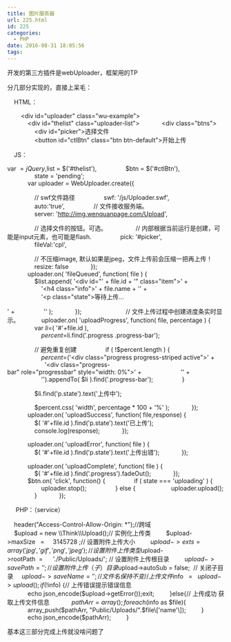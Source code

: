 ```yaml
---
title: 图片服务器
url: 225.html
id: 225
categories:
  - PHP
date: 2016-08-31 18:05:56
tags:
---
```


开发的第三方插件是webUploader，框架用的TP

  

分几部分实现的，直接上呆毛：

    HTML：

        <div id="uploader" class="wu-example">
            <!--用来存放文件信息-->
            <div id="thelist" class="uploader-list"></div>
            <div class="btns">
                <div id="picker">选择文件</div>
                <button id="ctlBtn" class="btn btn-default">开始上传</button>
            </div>
        </div>

    JS：

var $ = jQuery,
                $list = $('#thelist'),
                $btn = $('#ctlBtn'),
                state = 'pending';
            
            var uploader = WebUploader.create({

                // swf文件路径
                swf: '/js/Uploader.swf',
                
                auto:'true',
                // 文件接收服务端。
                server: 'http://img.wenquanpage.com/Upload',

                // 选择文件的按钮。可选。
                // 内部根据当前运行是创建，可能是input元素，也可能是flash.
                pick: '#picker',
                
                fileVal:'cpl',

                // 不压缩image, 默认如果是jpeg，文件上传前会压缩一把再上传！
                resize: false
            });
            
            uploader.on( 'fileQueued', function( file ) {
                
                $list.append( '<div id="' + file.id + '" class="item">' +
                    '<h4 class="info">' + file.name + '</h4>' +
                    '<p class="state">等待上传...</p>' +
                '</div>' );
            });
            
            // 文件上传过程中创建进度条实时显示。
            uploader.on( 'uploadProgress', function( file, percentage ) {
                var $li = $( '#'+file.id ),
                    $percent = $li.find('.progress .progress-bar');

                // 避免重复创建
                if ( !$percent.length ) {
                    $percent = $('<div class="progress progress-striped active">' +
                      '<div class="progress-bar" role="progressbar" style="width: 0%">' +
                      '</div>' +
                    '</div>').appendTo( $li ).find('.progress-bar');
                }

                $li.find('p.state').text('上传中');

                $percent.css( 'width', percentage * 100 + '%' );
            });
            
            uploader.on( 'uploadSuccess', function( file,response) {
                $( '#'+file.id ).find('p.state').text('已上传');
                console.log(response);
            });

            uploader.on( 'uploadError', function( file ) {
                $( '#'+file.id ).find('p.state').text('上传出错');
            });

            uploader.on( 'uploadComplete', function( file ) {
                $( '#'+file.id ).find('.progress').fadeOut();
            });
            
            $btn.on( 'click', function() {
                if ( state === 'uploading' ) {
                    uploader.stop();
                } else {
                    uploader.upload();
                }
            });

     PHP：（service）

    header("Access-Control-Allow-Origin: *");//跨域
    $upload = new \\Think\\Upload();// 实例化上传类
        $upload->maxSize   =     3145728 ;// 设置附件上传大小
        $upload->exts      =     array('jpg', 'gif', 'png', 'jpeg');// 设置附件上传类型
        $upload->rootPath  =      './Public/Uploads/'; // 设置附件上传根目录
        $upload->savePath  =      ''; // 设置附件上传（子）目录
        $upload->autoSub = false;  // 关闭子目录
    $upload->saveName = '';//文件名保持不变
        // 上传文件
        $info   =   $upload->upload();
        if(!$info) {// 上传错误提示错误信息
            echo json_encode($upload->getError());exit;
        }else{// 上传成功 获取上传文件信息
            $pathArr = array();
        foreach($info as $file){
            array_push($pathArr, "Public/Uploads/".$file\['name'\]);
        }    
            echo json_encode($pathArr);
        }

  

基本这三部分完成上传就没啥问题了